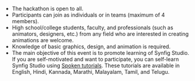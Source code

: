 ---
---

- The hackathon is open to all.
- Participants can join as individuals or in teams (maximum of 4 members).
- High school/college students, faculty, and professionals (such as animators, designers, etc.) from any field who are interested in creating animations are welcome.
- Knowledge of basic graphics, design, and animation is required.
- The main objective of this event is to promote learning of Synfig Studio. If you are self-motivated and want to participate, you can self-learn Synfig Studio using [Spoken tutorials](spoken-tutorial.org). These tutorials are available in English, Hindi, Kannada, Marathi, Malayalam, Tamil, and Telugu.

